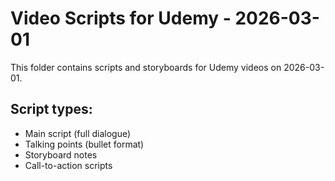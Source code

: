 # Video Scripts for Udemy - 2026-03-01

This folder contains scripts and storyboards for Udemy videos on 2026-03-01.

## Script types:
- Main script (full dialogue)
- Talking points (bullet format)
- Storyboard notes
- Call-to-action scripts
